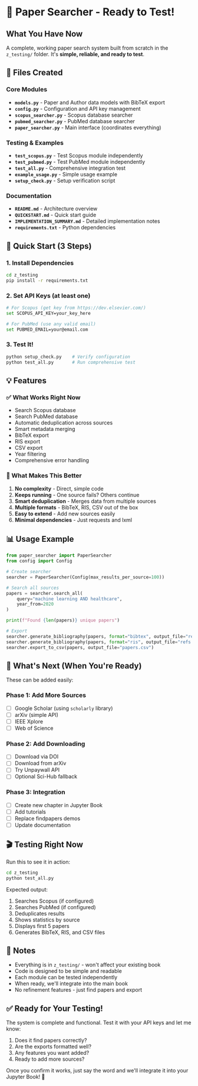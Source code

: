 # 🎯 Paper Searcher - Ready to Test!

## What You Have Now

A complete, working paper search system built from scratch in the `z_testing/` folder. It's **simple, reliable, and ready to test**.

## 📁 Files Created

### Core Modules
- **`models.py`** - Paper and Author data models with BibTeX export
- **`config.py`** - Configuration and API key management
- **`scopus_searcher.py`** - Scopus database searcher
- **`pubmed_searcher.py`** - PubMed database searcher
- **`paper_searcher.py`** - Main interface (coordinates everything)

### Testing & Examples
- **`test_scopus.py`** - Test Scopus module independently
- **`test_pubmed.py`** - Test PubMed module independently
- **`test_all.py`** - Comprehensive integration test
- **`example_usage.py`** - Simple usage example
- **`setup_check.py`** - Setup verification script

### Documentation
- **`README.md`** - Architecture overview
- **`QUICKSTART.md`** - Quick start guide
- **`IMPLEMENTATION_SUMMARY.md`** - Detailed implementation notes
- **`requirements.txt`** - Python dependencies

## 🚀 Quick Start (3 Steps)

### 1. Install Dependencies
```bash
cd z_testing
pip install -r requirements.txt
```

### 2. Set API Keys (at least one)
```bash
# For Scopus (get key from https://dev.elsevier.com/)
set SCOPUS_API_KEY=your_key_here

# For PubMed (use any valid email)
set PUBMED_EMAIL=your@email.com
```

### 3. Test It!
```bash
python setup_check.py    # Verify configuration
python test_all.py       # Run comprehensive test
```

## 💡 Features

### ✅ What Works Right Now
- Search Scopus database
- Search PubMed database
- Automatic deduplication across sources
- Smart metadata merging
- BibTeX export
- RIS export
- CSV export
- Year filtering
- Comprehensive error handling

### 🎯 What Makes This Better
1. **No complexity** - Direct, simple code
2. **Keeps running** - One source fails? Others continue
3. **Smart deduplication** - Merges data from multiple sources
4. **Multiple formats** - BibTeX, RIS, CSV out of the box
5. **Easy to extend** - Add new sources easily
6. **Minimal dependencies** - Just requests and lxml

## 📊 Usage Example

```python
from paper_searcher import PaperSearcher
from config import Config

# Create searcher
searcher = PaperSearcher(Config(max_results_per_source=100))

# Search all sources
papers = searcher.search_all(
    query="machine learning AND healthcare",
    year_from=2020
)

print(f"Found {len(papers)} unique papers")

# Export
searcher.generate_bibliography(papers, format="bibtex", output_file="refs.bib")
searcher.generate_bibliography(papers, format="ris", output_file="refs.ris")
searcher.export_to_csv(papers, output_file="papers.csv")
```

## 🔮 What's Next (When You're Ready)

These can be added easily:

### Phase 1: Add More Sources
- [ ] Google Scholar (using `scholarly` library)
- [ ] arXiv (simple API)
- [ ] IEEE Xplore
- [ ] Web of Science

### Phase 2: Add Downloading
- [ ] Download via DOI
- [ ] Download from arXiv
- [ ] Try Unpaywall API
- [ ] Optional Sci-Hub fallback

### Phase 3: Integration
- [ ] Create new chapter in Jupyter Book
- [ ] Add tutorials
- [ ] Replace findpapers demos
- [ ] Update documentation

## 🎬 Testing Right Now

Run this to see it in action:

```bash
cd z_testing
python test_all.py
```

Expected output:
1. Searches Scopus (if configured)
2. Searches PubMed (if configured)
3. Deduplicates results
4. Shows statistics by source
5. Displays first 5 papers
6. Generates BibTeX, RIS, and CSV files

## 📝 Notes

- Everything is in `z_testing/` - won't affect your existing book
- Code is designed to be simple and readable
- Each module can be tested independently
- When ready, we'll integrate into the main book
- No refinement features - just find papers and export

## ✅ Ready for Your Testing!

The system is complete and functional. Test it with your API keys and let me know:
1. Does it find papers correctly?
2. Are the exports formatted well?
3. Any features you want added?
4. Ready to add more sources?

Once you confirm it works, just say the word and we'll integrate it into your Jupyter Book! 🚀
